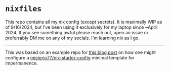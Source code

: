 # `nixfiles`

This repo contains all my nix config (except secrets). It is maximally WIP
as of 9/16/2024, but I've been using it exclusively for my laptop since ~April
2024. If you see something awful please reach out, open an issue or preferrably
DM me on any of my socials. I'm learning nix as I go.

---

This was based on an example repo for [this blog
post](https://willbush.dev/blog/impermanent-nixos) on how one might configure a
[misterio77/nix-starter-config](https://github.com/Misterio77/nix-starter-configs)
minimal template for impermanence.
